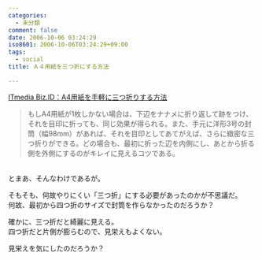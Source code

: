 ```yaml
---
categories:
  - 未分類
comment: false
date: 2006-10-06 03:24:29
iso8601: 2006-10-06T03:24:29+09:00
tags:
  - social
title: Ａ４用紙を三つ折にする方法

---
```


<div class="entry-body">
  <p><a title="ITmedia Biz.ID：A4用紙を手軽に三つ折りする方法" href="http://bizmakoto.jp/bizid/articles/0610/04/news013.html">ITmedia Biz.ID：A4用紙を手軽に三つ折りする方法</a><br /></p>
  <blockquote>もしA4用紙が1枚しかない場合は、下辺をナナメに折り返して跡をつけ、それを目印に折っても、同じ効果が得られる。また、手元に洋形3号の封筒（幅98mm）があれば、それを目印としてあてがえば、さらに緻密な三つ折りができる。どの場合も、最初に折った辺を内側にし、あとから折る側を外側にするのがキレイに見えるコツである。</blockquote><br />
  とまあ、そんなわけであるが。

  <p>そもそも、何故やりにくい「三つ折」にする必要があったのかが不思議だ。<br />
    何故、最初から四つ折のサイズで封筒を作らなかったのだろうか？</p>

  <p>確かに、三つ折だと綺麗に見える。<br />
    四つ折だと片側が膨らむので、見栄えもよくない。</p>

  <p>見栄えを気にしたのだろうか？</p>
</div>
